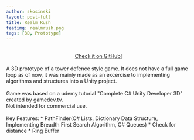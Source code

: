 ```yaml
---
author: skosinski
layout: post-full
title: Realm Rush
featimg: realmrush.png
tags: [3D, Prototype]
---
```

<br>
<a style="text-align:center;display:block;margin-left:auto;margin-right:auto;" href="https://github.com/SKosinski/realm-rush"> Check it on GitHub! </a> <br>
A 3D prototype of a tower defence style game. It does not have a full game loop as of now, it was mainly made as an excercise to implementing algorithms and structures into a Unity project.<br>
<br>
Game was based on a udemy tutorial "Complete C# Unity Developer 3D" created by gamedev.tv.<br>
Not intended for commercial use.<br>
<br>
Key Features: 
* PathFinder(C# Lists, Dictionary Data Structure, Implementing Breadth First Search Algorithm, C# Queues)
* Check for distance
* Ring Buffer
